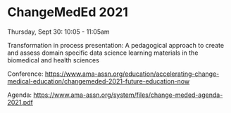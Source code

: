 # ChangeMedEd 2021

Thursday, Sept 30: 10:05 - 11:05am

Transformation in process presentation:
A pedagogical approach to create and assess domain specific data science learning materials in the biomedical and health sciences

Conference: https://www.ama-assn.org/education/accelerating-change-medical-education/changemeded-2021-future-education-now

Agenda: https://www.ama-assn.org/system/files/change-meded-agenda-2021.pdf
